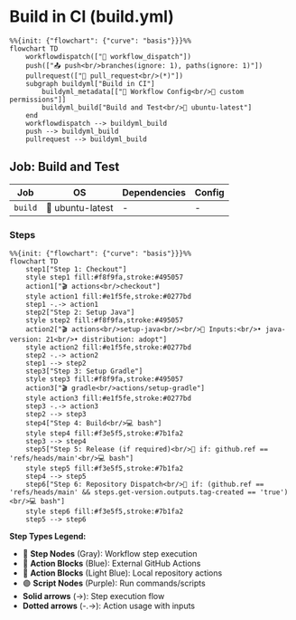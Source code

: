# Build in CI (build.yml)

```mermaid
%%{init: {"flowchart": {"curve": "basis"}}}%%
flowchart TD
    workflowdispatch(["👤 workflow_dispatch"])
    push(["📤 push<br/>branches(ignore: 1), paths(ignore: 1)"])
    pullrequest(["🔀 pull_request<br/>(*)"])
    subgraph buildyml["Build in CI"]
        buildyml_metadata[["🔧 Workflow Config<br/>🔐 custom permissions"]]
        buildyml_build["Build and Test<br/>🐧 ubuntu-latest"]
    end
    workflowdispatch --> buildyml_build
    push --> buildyml_build
    pullrequest --> buildyml_build
```

## Job: Build and Test

| Job | OS | Dependencies | Config |
|-----|----|--------------|---------| 
| `build` | 🐧 ubuntu-latest | - | - |

### Steps

```mermaid
%%{init: {"flowchart": {"curve": "basis"}}}%%
flowchart TD
    step1["Step 1: Checkout"]
    style step1 fill:#f8f9fa,stroke:#495057
    action1["🎬 actions<br/>checkout"]
    style action1 fill:#e1f5fe,stroke:#0277bd
    step1 -.-> action1
    step2["Step 2: Setup Java"]
    style step2 fill:#f8f9fa,stroke:#495057
    action2["🎬 actions<br/>setup-java<br/><br/>📝 Inputs:<br/>• java-version: 21<br/>• distribution: adopt"]
    style action2 fill:#e1f5fe,stroke:#0277bd
    step2 -.-> action2
    step1 --> step2
    step3["Step 3: Setup Gradle"]
    style step3 fill:#f8f9fa,stroke:#495057
    action3["🎬 gradle<br/>actions/setup-gradle"]
    style action3 fill:#e1f5fe,stroke:#0277bd
    step3 -.-> action3
    step2 --> step3
    step4["Step 4: Build<br/>💻 bash"]
    style step4 fill:#f3e5f5,stroke:#7b1fa2
    step3 --> step4
    step5["Step 5: Release (if required)<br/>🔐 if: github.ref == 'refs/heads/main'<br/>💻 bash"]
    style step5 fill:#f3e5f5,stroke:#7b1fa2
    step4 --> step5
    step6["Step 6: Repository Dispatch<br/>🔐 if: (github.ref == 'refs/heads/main' && steps.get-version.outputs.tag-created == 'true')<br/>💻 bash"]
    style step6 fill:#f3e5f5,stroke:#7b1fa2
    step5 --> step6
```

**Step Types Legend:**
- 🔘 **Step Nodes** (Gray): Workflow step execution
- 🔵 **Action Blocks** (Blue): External GitHub Actions
- 🔷 **Action Blocks** (Light Blue): Local repository actions
- 🟣 **Script Nodes** (Purple): Run commands/scripts
- **Solid arrows** (→): Step execution flow
- **Dotted arrows** (-.->): Action usage with inputs